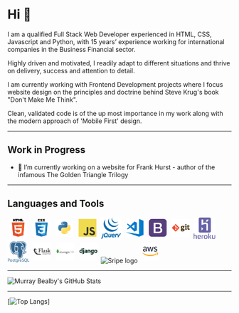 # Hi 👋

I am a qualified Full Stack Web Developer experienced in HTML, CSS, Javascript
and Python, with 15 years’ experience working for international companies
in the Business Financial sector.

Highly driven and motivated, I readily adapt to different situations and thrive
on delivery, success and attention to detail.

I am currently working with Frontend Development projects where I focus website
design on the principles and doctrine behind Steve Krug's book
"Don't Make Me Think".

Clean, validated code is of the up most importance in my work along with the
modern approach of 'Mobile First' design.

---

## Work in Progress

- 👷 I’m currently working on a website for
     Frank Hurst - author of the infamous The Golden Triangle Trilogy

---

## Languages and Tools

<p>
<img src="https://raw.githubusercontent.com/github/explore/80688e429a7d4ef2fca1e82350fe8e3517d3494d/topics/html/html.png" alt="Html" height="40" style="vertical-align:top; margin:4px">
<img src="https://raw.githubusercontent.com/github/explore/80688e429a7d4ef2fca1e82350fe8e3517d3494d/topics/css/css.png" alt="css" height="40" style="vertical-align:top; margin:4px">
<img src="https://raw.githubusercontent.com/github/explore/80688e429a7d4ef2fca1e82350fe8e3517d3494d/topics/python/python.png" alt="Python" height="40" style="vertical-align:top; margin:4px">
<img src="https://raw.githubusercontent.com/github/explore/80688e429a7d4ef2fca1e82350fe8e3517d3494d/topics/javascript/javascript.png" alt="Javascript" height="40" style="vertical-align:top; margin:4px">
<img src="https://github.com/devicons/devicon/blob/master/icons/jquery/jquery-plain-wordmark.svg" alt="jquery" width="50px" height="50px" />
<img src="https://raw.githubusercontent.com/github/explore/80688e429a7d4ef2fca1e82350fe8e3517d3494d/topics/visual-studio-code/visual-studio-code.png" alt="VS Code" height="40" style="vertical-align:top; margin:4px">
<img src="https://raw.githubusercontent.com/github/explore/80688e429a7d4ef2fca1e82350fe8e3517d3494d/topics/bootstrap/bootstrap.png" alt="Bootstrap" height="40" style="vertical-align:top; margin:4px">
<img src="https://raw.githubusercontent.com/github/explore/80688e429a7d4ef2fca1e82350fe8e3517d3494d/topics/git/git.png" alt="Git" height="40" style="vertical-align:top; margin:4px">
<img src="https://github.com/devicons/devicon/blob/master/icons/heroku/heroku-plain-wordmark.svg" alt="Heroku" width="50px" height="50px" />
<img src="https://github.com/devicons/devicon/blob/master/icons/postgresql/postgresql-plain-wordmark.svg" alt="Postgresql" width="50px" height="50px" />
<img src="https://raw.githubusercontent.com/github/explore/80688e429a7d4ef2fca1e82350fe8e3517d3494d/topics/flask/flask.png" alt="Flask" height="40" style="vertical-align:top; margin:4px">
<img src="https://raw.githubusercontent.com/github/explore/80688e429a7d4ef2fca1e82350fe8e3517d3494d/topics/mongodb/mongodb.png" alt="Mongodb" height="40" style="vertical-align:top; margin:4px">
<img src="https://raw.githubusercontent.com/github/explore/80688e429a7d4ef2fca1e82350fe8e3517d3494d/topics/django/django.png" alt="Django" height="40" style="vertical-align:top; margin:4px">
<img src="https://cdn.worldvectorlogo.com/logos/stripe-4.svg" alt="Sripe logo" width="50px" height="50px" />
<img src="https://raw.githubusercontent.com/github/explore/80688e429a7d4ef2fca1e82350fe8e3517d3494d/topics/aws/aws.png" alt="Aws" height="40" style="vertical-align:top; margin:4px">
</p>

---

![Murray Bealby's GitHub Stats](https://github-readme-stats.vercel.app/api?username=Bealby&show_icons=true&theme=prussian)

---

[![Top Langs](https://github-readme-stats.vercel.app/api/top-langs/?username=Bealby&hide=html&theme=prussian)]
